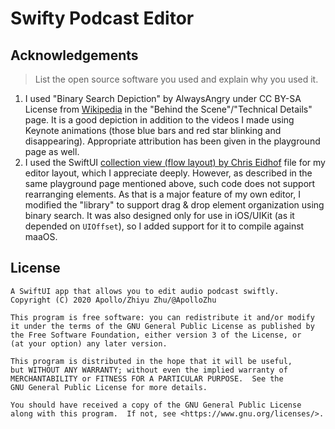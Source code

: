 # Swifty Podcast Editor



## Acknowledgements

> List the open source software you used and explain why you used it.

1. I used "Binary Search Depiction" by AlwaysAngry under CC BY-SA License from [Wikipedia](https://commons.wikimedia.org/wiki/File:Binary_Search_Depiction.svg) in the "Behind the Scene"/"Technical Details" page. It is a good depiction in addition to the videos I made using Keynote animations (those blue bars and red star blinking and disappearing). Appropriate attribution has been given in the playground page as well.
2. I used the SwiftUI [collection view (flow layout) by Chris Eidhof](https://gist.github.com/chriseidhof/3c6ea3fb2102052d1898d8ea27fbee07) file for my editor layout, which I appreciate deeply. However, as described in the same playground page mentioned above, such code does not support rearranging elements. As that is a major feature of my own editor, I  modified the "library" to support drag & drop element organization using binary search. It was also designed only for use in iOS/UIKit (as it depended on `UIOffset`), so I added support for it to compile against maaOS.

## License

    A SwiftUI app that allows you to edit audio podcast swiftly.
    Copyright (C) 2020 Apollo/Zhiyu Zhu/@ApolloZhu

    This program is free software: you can redistribute it and/or modify
    it under the terms of the GNU General Public License as published by
    the Free Software Foundation, either version 3 of the License, or
    (at your option) any later version.

    This program is distributed in the hope that it will be useful,
    but WITHOUT ANY WARRANTY; without even the implied warranty of
    MERCHANTABILITY or FITNESS FOR A PARTICULAR PURPOSE.  See the
    GNU General Public License for more details.

    You should have received a copy of the GNU General Public License
    along with this program.  If not, see <https://www.gnu.org/licenses/>.
